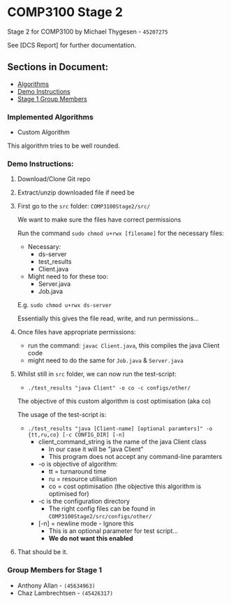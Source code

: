 # **COMP3100 Stage 2**
Stage 2 for COMP3100 by Michael Thygesen - `45207275`

See [DCS Report] for further documentation.

## Sections in Document:

* [Algorithms](README.md#implemented-algorithms)
* [Demo Instructions](README.md#demo-instructions)
* [Stage 1 Group Members](README.md#Group-Members-for-Stage-1)        


### Implemented Algorithms
- Custom Algorithm

This algorithm tries to be well rounded.




### Demo Instructions:

1. Download/Clone Git repo

3. Extract/unzip downloaded file if need be

4. First go to the `src` folder: `COMP3100Stage2/src/` 


    We want to make sure the files have correct permissions 
    
    
      Run the command `sudo chmod u+rwx [filename]` for the necessary files:
      
      * Necessary:
        * ds-server
        * test_results
        * Client.java
      * Might need to for these too: 
           * Server.java
           * Job.java
            
       
      E.g. `sudo chmod u+rwx ds-server`


      Essentially this gives the file read, write, and run permissions...
   
        
5. Once files have appropriate permissions:

    - run the command: `javac Client.java`, this compiles the java Client code
    - might need to do the same for `Job.java` & `Server.java`
    
6. Whilst still in `src` folder, we can now run the test-script:
    * `./test_results "java Client" -o co -c configs/other/`
    
    The objective of this custom algorithm is cost optimisation (aka co)
    
    The usage of the test-script is:
    * `./test_results "java [Client-name] [optional paramters]" -o {tt,ru,co} [-c CONFIG_DIR] [-n] `
         * client_command_string is the name of the java Client class
            * In our case it will be "java Client"
            * This program does not accept any command-line paramters
         * -o is objective of algorithm: 
            * tt = turnaround time
            * ru = resource utilisation
            * co = cost optimisation (the objective this algorithm is optimised for)
         * -c is the configuration directory
            * The right config files can be found in `COMP3100Stage2/src/configs/other/` 
         * [-n] = newline mode - Ignore this
            * This is an optional parameter for test script...
            * **We do not want this enabled**
         


7. That should be it.

 
### Group Members for Stage 1
- Anthony Allan - ` (45634963) `
- Chaz Lambrechtsen - `(45426317)`
